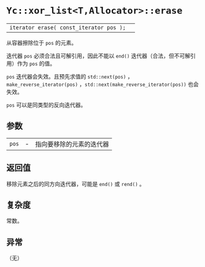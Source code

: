 # `Yc::xor_list<T,Allocator>::erase`

|||
|:-|:-|
|`iterator erase( const_iterator pos );`||

从容器擦除位于 `pos` 的元素。

迭代器 `pos` 必须合法且可解引用，因此不能以 `end()` 迭代器（合法，但不可解引用）作为 `pos` 的值。

`pos` 迭代器会失效。且预先求值的 `std::next(pos)` ， `make_reverse_iterator(pos)` ，`std::next(make_reverse_iterator(pos))` 也会失效。

`pos` 可以是同类型的反向迭代器。

## 参数

||||
|-:|-|:-|
|`pos`|-|指向要移除的元素的迭代器|

## 返回值

移除元素之后的同方向迭代器，可能是 `end()` 或 `rend()` 。

## 复杂度

常数。

## 异常

（无）
